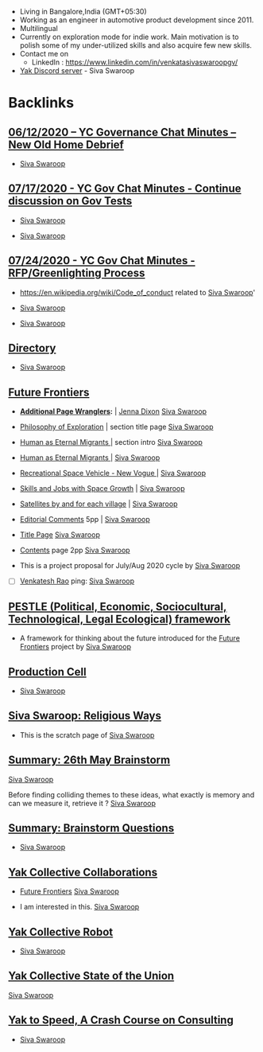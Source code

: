 - Living in Bangalore,India (GMT+05:30)
- Working as an engineer in automotive product development since 2011.
- Multilingual
- Currently on exploration mode for indie work. Main motivation is to polish some of my under-utilized skills and also acquire few new skills. 
- Contact me on
    - LinkedIn : https://www.linkedin.com/in/venkatasivaswaroopgv/
- [Yak Discord server](<Yak Discord server.md>) - Siva Swaroop

# Backlinks
## [06/12/2020 – YC Governance Chat Minutes – New Old Home Debrief](<06/12/2020 – YC Governance Chat Minutes – New Old Home Debrief.md>)
- [Siva Swaroop](<Siva Swaroop.md>)

## [07/17/2020 - YC Gov Chat Minutes - Continue discussion on Gov Tests ](<07/17/2020 - YC Gov Chat Minutes - Continue discussion on Gov Tests .md>)
- [Siva Swaroop](<Siva Swaroop.md>)

- [Siva Swaroop](<Siva Swaroop.md>)

## [07/24/2020 - YC Gov Chat Minutes - RFP/Greenlighting Process](<07/24/2020 - YC Gov Chat Minutes - RFP/Greenlighting Process.md>)
- https://en.wikipedia.org/wiki/Code_of_conduct related to [Siva Swaroop](<Siva Swaroop.md>)'

- [Siva Swaroop](<Siva Swaroop.md>)

- [Siva Swaroop](<Siva Swaroop.md>)

## [Directory](<Directory.md>)
- [Siva Swaroop](<Siva Swaroop.md>)

## [Future Frontiers](<Future Frontiers.md>)
- **[Additional Page Wranglers](<Additional Page Wranglers.md>):**  | [Jenna Dixon](<Jenna Dixon.md>) [Siva Swaroop](<Siva Swaroop.md>)

- [Philosophy of Exploration](https://docs.google.com/presentation/d/1zNjdVUgTuU7Xne1xcGz6e-j3sAoKAnqjGM8HKmLEosg/edit?pli=1[slide](<slide.md>)=id.g86ae70180b_36_13) | section title page [Siva Swaroop](<Siva Swaroop.md>)

- [Human as Eternal Migrants ](https://docs.google.com/presentation/d/1zNjdVUgTuU7Xne1xcGz6e-j3sAoKAnqjGM8HKmLEosg/edit?pli=1[slide](<slide.md>)=id.g8c4f1ef5b7_0_0) | section intro [Siva Swaroop](<Siva Swaroop.md>)

- [Human as Eternal Migrants ](https://docs.google.com/presentation/d/1zNjdVUgTuU7Xne1xcGz6e-j3sAoKAnqjGM8HKmLEosg/edit?pli=1[slide](<slide.md>)=id.g8c4f1ef5b7_0_0) | [Siva Swaroop](<Siva Swaroop.md>)

- [Recreational Space Vehicle - New Vogue ](https://docs.google.com/presentation/d/1zNjdVUgTuU7Xne1xcGz6e-j3sAoKAnqjGM8HKmLEosg/edit?pli=1[slide](<slide.md>)=id.g86ae70180b_36_130) | [Siva Swaroop](<Siva Swaroop.md>)

- [Skills and Jobs with Space Growth](https://docs.google.com/presentation/d/1zNjdVUgTuU7Xne1xcGz6e-j3sAoKAnqjGM8HKmLEosg/edit?pli=1[slide](<slide.md>)=id.g8cac20a276_12_0) | [Siva Swaroop](<Siva Swaroop.md>)

- [Satellites by and for each village](https://docs.google.com/presentation/d/1zNjdVUgTuU7Xne1xcGz6e-j3sAoKAnqjGM8HKmLEosg/edit?pli=1[slide](<slide.md>)=id.g86ae70180b_45_0) | [Siva Swaroop](<Siva Swaroop.md>)

- [Editorial Comments](https://docs.google.com/presentation/d/1zNjdVUgTuU7Xne1xcGz6e-j3sAoKAnqjGM8HKmLEosg/edit?pli=1[slide](<slide.md>)=id.g86ae70180b_36_184) 5pp | [Siva Swaroop](<Siva Swaroop.md>)

- [Title Page](https://docs.google.com/presentation/d/1zNjdVUgTuU7Xne1xcGz6e-j3sAoKAnqjGM8HKmLEosg/edit?pli=1[slide](<slide.md>)=id.p) [Siva Swaroop](<Siva Swaroop.md>)

- [Contents](https://docs.google.com/presentation/d/1zNjdVUgTuU7Xne1xcGz6e-j3sAoKAnqjGM8HKmLEosg/edit?pli=1[slide](<slide.md>)=id.g8dc164a1ac_0_87) page 2pp [Siva Swaroop](<Siva Swaroop.md>)

- This is a project proposal for July/Aug 2020 cycle by [Siva Swaroop](<Siva Swaroop.md>)

- [ ] [Venkatesh Rao](<Venkatesh Rao.md>) ping: [Siva Swaroop](<Siva Swaroop.md>)

## [PESTLE  (Political, Economic, Sociocultural, Technological, Legal Ecological) framework](<PESTLE  (Political, Economic, Sociocultural, Technological, Legal Ecological) framework.md>)
- A framework for thinking about the future introduced for the [Future Frontiers](<Future Frontiers.md>) project by [Siva Swaroop](<Siva Swaroop.md>)

## [Production Cell](<Production Cell.md>)
- [Siva Swaroop](<Siva Swaroop.md>)

## [Siva Swaroop: Religious Ways](<Siva Swaroop: Religious Ways.md>)
- This is the scratch page of [Siva Swaroop](<Siva Swaroop.md>)

## [Summary: 26th May Brainstorm](<Summary: 26th May Brainstorm.md>)
[Siva Swaroop](<Siva Swaroop.md>)

Before finding colliding themes to these ideas, what exactly is memory and can we measure it,  retrieve it ? [Siva Swaroop](<Siva Swaroop.md>)

## [Summary: Brainstorm Questions](<Summary: Brainstorm Questions.md>)
- [Siva Swaroop](<Siva Swaroop.md>)

## [Yak Collective Collaborations](<Yak Collective Collaborations.md>)
- [Future Frontiers](<Future Frontiers.md>) [Siva Swaroop](<Siva Swaroop.md>)

- I am interested in this. [Siva Swaroop](<Siva Swaroop.md>)

## [Yak Collective Robot](<Yak Collective Robot.md>)
- [Siva Swaroop](<Siva Swaroop.md>)

## [Yak Collective State of the Union](<Yak Collective State of the Union.md>)
[Siva Swaroop](<Siva Swaroop.md>)

## [Yak to Speed, A Crash Course on Consulting](<Yak to Speed, A Crash Course on Consulting.md>)
- [Siva Swaroop](<Siva Swaroop.md>)


